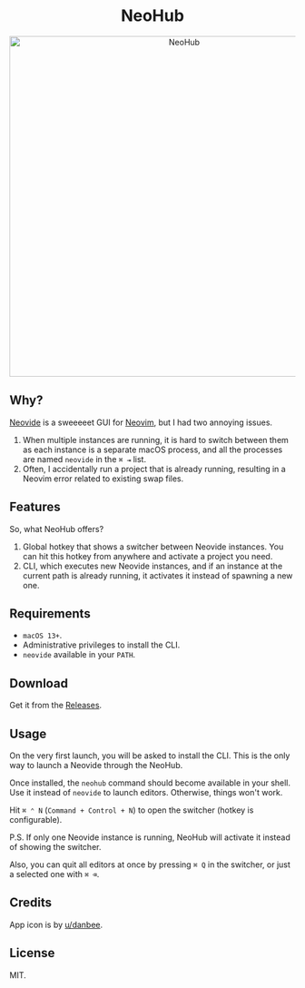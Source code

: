 <h1 align="center">NeoHub</h1>

<p align="center">
    <img width="600" alt="NeoHub" src="https://user-images.githubusercontent.com/4244251/281020657-ab8ceed5-8b4e-4366-89e0-4640b1887c2c.png">
</p>

## Why?
[Neovide](https://neovide.dev/) is a sweeeeet GUI for [Neovim](https://neovim.io/), but I had two annoying issues.
1. When multiple instances are running, it is hard to switch between them as each instance is a separate macOS process, and all the processes are named `neovide` in the `⌘ ⇥` list.
2. Often, I accidentally run a project that is already running, resulting in a Neovim error related to existing swap files.

## Features
So, what NeoHub offers?
1. Global hotkey that shows a switcher between Neovide instances. You can hit this hotkey from anywhere and activate a project you need.
2. CLI, which executes new Neovide instances, and if an instance at the current path is already running, it activates it instead of spawning a new one.

## Requirements
- `macOS 13+`.
- Administrative privileges to install the CLI.
- `neovide` available in your `PATH`.

## Download
Get it from the [Releases](https://github.com/alex35mil/NeoHub/releases).

## Usage
On the very first launch, you will be asked to install the CLI. This is the only way to launch a Neovide through the NeoHub.

Once installed, the `neohub` command should become available in your shell. Use it instead of `neovide` to launch editors. Otherwise, things won't work.

Hit `⌘ ⌃ N` (`Command + Control + N`) to open the switcher (hotkey is configurable).

P.S. If only one Neovide instance is running, NeoHub will activate it instead of showing the switcher.

Also, you can quit all editors at once by pressing `⌘ Q` in the switcher, or just a selected one with `⌘ ⌫`.

## Credits
App icon is by [u/danbee](https://www.reddit.com/user/danbee/).

## License
MIT.
